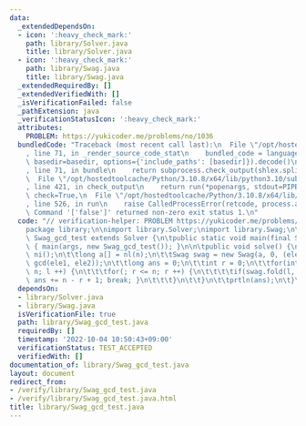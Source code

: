 ```yaml
---
data:
  _extendedDependsOn:
  - icon: ':heavy_check_mark:'
    path: library/Solver.java
    title: library/Solver.java
  - icon: ':heavy_check_mark:'
    path: library/Swag.java
    title: library/Swag.java
  _extendedRequiredBy: []
  _extendedVerifiedWith: []
  _isVerificationFailed: false
  _pathExtension: java
  _verificationStatusIcon: ':heavy_check_mark:'
  attributes:
    PROBLEM: https://yukicoder.me/problems/no/1036
  bundledCode: "Traceback (most recent call last):\n  File \"/opt/hostedtoolcache/Python/3.10.8/x64/lib/python3.10/site-packages/onlinejudge_verify/documentation/build.py\"\
    , line 71, in _render_source_code_stat\n    bundled_code = language.bundle(stat.path,\
    \ basedir=basedir, options={'include_paths': [basedir]}).decode()\n  File \"/opt/hostedtoolcache/Python/3.10.8/x64/lib/python3.10/site-packages/onlinejudge_verify/languages/user_defined.py\"\
    , line 71, in bundle\n    return subprocess.check_output(shlex.split(command))\n\
    \  File \"/opt/hostedtoolcache/Python/3.10.8/x64/lib/python3.10/subprocess.py\"\
    , line 421, in check_output\n    return run(*popenargs, stdout=PIPE, timeout=timeout,\
    \ check=True,\n  File \"/opt/hostedtoolcache/Python/3.10.8/x64/lib/python3.10/subprocess.py\"\
    , line 526, in run\n    raise CalledProcessError(retcode, process.args,\nsubprocess.CalledProcessError:\
    \ Command '['false']' returned non-zero exit status 1.\n"
  code: "// verification-helper: PROBLEM https://yukicoder.me/problems/no/1036\n\n\
    package library;\n\nimport library.Solver;\nimport library.Swag;\n\npublic class\
    \ Swag_gcd_test extends Solver {\n\tpublic static void main(final String[] args)\
    \ { main(args, new Swag_gcd_test()); }\n\n\tpublic void solve() {\n\t\tint n =\
    \ ni();\n\t\tlong a[] = nl(n);\n\t\tSwag swag = new Swag(a, 0, (ele1, ele2) ->\
    \ gcd(ele1, ele2));\n\t\tlong ans = 0;\n\t\tint r = 0;\n\t\tfor(int l = 0; l <\
    \ n; l ++) {\n\t\t\tfor(; r <= n; r ++) {\n\t\t\t\tif(swag.fold(l, r) == 1) {\
    \ ans += n - r + 1; break; }\n\t\t\t}\n\t\t}\n\t\tprtln(ans);\n\t}\n}"
  dependsOn:
  - library/Solver.java
  - library/Swag.java
  isVerificationFile: true
  path: library/Swag_gcd_test.java
  requiredBy: []
  timestamp: '2022-10-04 10:50:43+09:00'
  verificationStatus: TEST_ACCEPTED
  verifiedWith: []
documentation_of: library/Swag_gcd_test.java
layout: document
redirect_from:
- /verify/library/Swag_gcd_test.java
- /verify/library/Swag_gcd_test.java.html
title: library/Swag_gcd_test.java
---
```

